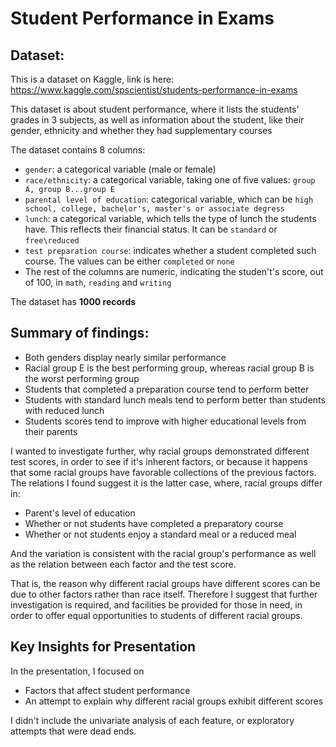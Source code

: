 # Student Performance in Exams

## Dataset:
This is a dataset on Kaggle, link is here: https://www.kaggle.com/spscientist/students-performance-in-exams <br>
 
This dataset is about student performance, where it lists the students' grades in 3 subjects, as well as information about the student, like their gender, ethnicity and whether they had supplementary courses 

The dataset contains 8 columns:
* `gender`: a categorical variable (male or female)
* `race/ethnicity`: a categorical variable, taking one of five values: `group A, group B...group E` 
* `parental level of education`: categorical variable, which can be `high school, college, bachelor's, master's or associate degress`
* `lunch`: a categorical variable, which tells the type of lunch the students have. This reflects their financial status. It can be `standard` or `free\reduced`
* `test preparation course`: indicates whether a student completed such course. The values can be either `completed` or `none`
* The rest of the columns are numeric, indicating the studen't's score, out of 100, in `math`, `reading` and `writing`

The dataset has **1000 records**

## Summary of findings:
* Both genders display nearly similar performance
* Racial group E is the best performing group, whereas racial group B is the worst performing group
* Students that completed a preparation course tend to perform better
* Students with standard lunch meals tend to perform better than students with reduced lunch
* Students scores tend to improve with higher educational levels from their parents

I wanted to investigate further, why racial groups demonstrated different test scores, in order to see if it's inherent factors, or because it happens that some racial groups have favorable collections of the previous factors. The relations I found suggest it is the latter case, where, racial groups differ in: 
* Parent's level of education
* Whether or not students have completed a preparatory course
* Whether or not students enjoy a standard meal or a reduced meal

And the variation is consistent with the racial group's performance as well as the relation between each factor and the test score.

That is, the reason why different racial groups have different scores can be due to other factors rather than race itself. Therefore I suggest that further investigation is required, and facilities be provided for those in need, in order to offer equal opportunities to students of different racial groups.

## Key Insights for Presentation
In the presentation, I focused on
* Factors that affect student performance
* An attempt to explain why different racial groups exhibit different scores

I didn't include the univariate analysis of each feature, or exploratory attempts that were dead ends.